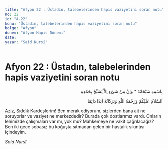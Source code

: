 ```yaml
---
title: "Afyon 22 : Üstadın, talebelerinden hapis vaziyetini soran notu"
no: 22
id: "A-22"
konu: "Üstadın, talebelerinden hapis vaziyetini soran notu"
bolge: "Afyon"
donem: "Afyon Hapis Dönemi"
date: 
yazar: "Said Nursî"
---
```


# Afyon 22 : Üstadın, talebelerinden hapis vaziyetini soran notu

<p class="arabic" dir="rtl" title="Meal: “Subhân Allah’ın adıyla” * “Hiçbir şey yoktur ki O'nu hamd ile tesbih etmesin” [İsrâ 17:44]">بِاسْمِهِ سُبْحَانَهُ * وَاِنْ مِنْ شَىْءٍ اِلاَّ يُسَبِّحُ بِحَمْدِهِ</p>

<p class="arabic" dir="rtl" title="Meal: “Allah’ın selâmı, rahmeti ve bereketleri, ebedî ve dâimî olarak üzerinize olsun.”">اَلسَّلاَمُ عَلَيْكُمْ وَرَحْمَةُ اللّٰهِ وَبَرَكَاتُهُ اَبَدًا دَائِمًا</p>

Aziz, Sıddık Kardeşlerim! Ben merak ediyorum, sizlerden bana ait ne soruyorlar ve vaziyet ne merkezdedir? Burada çok dostlarımız vardı. Onların lehimizde çalışmaları var mı, yok mu? Mahkemeye ne vakit çağrılacağız? Ben iki gece sobasız bu koğuşta sıtmadan gelen bir hastalık sıkıntısı içindeyim.

*Said Nursî*
